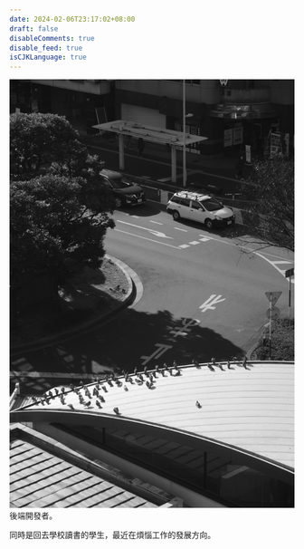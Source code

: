 ```yaml
---
date: 2024-02-06T23:17:02+08:00
draft: false
disableComments: true
disable_feed: true
isCJKLanguage: true
---
```

![image](gray_scale_pigeon.JPG)  
後端開發者。  

同時是回去學校讀書的學生，最近在煩惱工作的發展方向。
